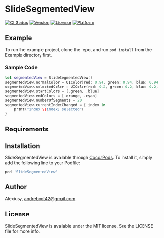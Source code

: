 # SlideSegmentedView

[![CI Status](https://img.shields.io/travis/Alexiusy/SlideSegmentedView.svg?style=flat)](https://travis-ci.org/Alexiusy/SlideSegmentedView)
[![Version](https://img.shields.io/cocoapods/v/SlideSegmentedView.svg?style=flat)](https://cocoapods.org/pods/SlideSegmentedView)
[![License](https://img.shields.io/cocoapods/l/SlideSegmentedView.svg?style=flat)](https://cocoapods.org/pods/SlideSegmentedView)
[![Platform](https://img.shields.io/cocoapods/p/SlideSegmentedView.svg?style=flat)](https://cocoapods.org/pods/SlideSegmentedView)

## Example

To run the example project, clone the repo, and run `pod install` from the Example directory first.

### Sample Code
```swift
let segmentedView = SlideSegmentedView()
segmentedView.normalColor = UIColor(red: 0.94, green: 0.94, blue: 0.94, alpha: 1)
segmentedView.selectedColor = UIColor(red: 0.2, green: 0.2, blue: 0.2, alpha: 1)
segmentedView.startColors = [.green, .blue]
segmentedView.endColors = [.orange, .cyan]
segmentedView.numberOfSegments = 20
segmentedView.currentIndexChanged = { index in
    print("index \(index) selected")
}
```
## Requirements

## Installation

SlideSegmentedView is available through [CocoaPods](https://cocoapods.org). To install
it, simply add the following line to your Podfile:

```ruby
pod 'SlideSegmentedView'
```

## Author

Alexiusy, andreboot42@gmail.com

## License

SlideSegmentedView is available under the MIT license. See the LICENSE file for more info.
